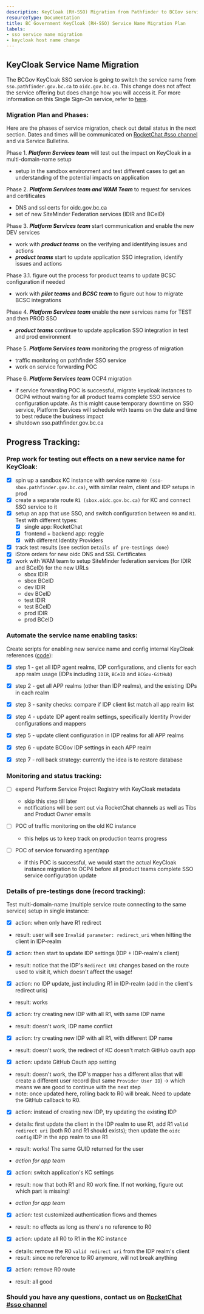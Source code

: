 ```yaml
---
description: KeyCloak (RH-SSO) Migration from Pathfinder to BCGov service
resourceType: Documentation
title: BC Government KeyCloak (RH-SSO) Service Name Migration Plan
labels:
- sso service name migration
- keycloak host name change
---
```


## KeyCloak Service Name Migration

The BCGov KeyCloak SSO service is going to switch the service name from `sso.pathfinder.gov.bc.ca` to `oidc.gov.bc.ca`. This change does not affect the service offering but does change how you will access it. For more information on this Single Sign-On service, refer to [here](https://developer.gov.bc.ca/BC-Government-SSO-Service-Definition).


### Migration Plan and Phases:
Here are the phases of service migration, check out detail status in the next section. Dates and times will be communicated on [RocketChat #sso channel](https://chat.pathfinder.gov.bc.ca/channel/sso) and via Service Bulletins.

Phase 1. ***Platform Services team*** will test out the impact on KeyCloak in a multi-domain-name setup
- setup in the sandbox environment and test different cases to get an understanding of the potential impacts on application

Phase 2. ***Platform Services team and WAM Team*** to request for services and certificates
- DNS and ssl certs for oidc.gov.bc.ca
- set of new SiteMinder Federation services (IDIR and BCeID)

Phase 3. ***Platform Services team*** start communication and enable the new DEV services
- work with ***product teams*** on the verifying and identifying issues and actions
- ***product teams*** start to update application SSO integration, identify issues and actions

Phase 3.1. figure out the process for product teams to update BCSC configuration if needed
- work with ***pilot teams*** and ***BCSC team*** to figure out how to migrate BCSC integrations

Phase 4. ***Platform Services team*** enable the new services name for TEST and then PROD SSO
- ***product teams*** continue to update application SSO integration in test and prod environment

Phase 5. ***Platform Services team*** monitoring the progress of migration
- traffic monitoring on pathfinder SSO service
- work on service forwarding POC

Phase 6. ***Platform Services team*** OCP4 migration
- if service forwarding POC is successful, migrate keycloak instances to OCP4 without waiting for all product teams complete SSO service configuration update. As this might cause temporary downtime on SSO service, Platform Services will schedule with teams on the date and time to best reduce the business impact
- shutdown sso.pathfinder.gov.bc.ca


## Progress Tracking:

### Prep work for testing out effects on a new service name for KeyCloak:
- [x] spin up a sandbox KC instance with service name `R0 (sso-sbox.pathfinder.gov.bc.ca)`, with similar realm, client and IDP setups in prod
- [x] create a separate route `R1 (sbox.oidc.gov.bc.ca)` for KC and connect SSO service to it
- [x] setup an app that use SSO, and switch configuration between `R0` and `R1`. Test with different types:
  - [x] single app: RocketChat
  - [x] frontend + backend app: reggie
  - [x] with different Identity Providers
- [x] track test results (see section `Details of pre-testings done`)
- [x] iStore orders for new oidc DNS and SSL Certificates
- [x] work with WAM team to setup SiteMinder federation services (for IDIR and BCeID) for the new URLs
  - sbox IDIR
  - sbox BCeID
  - dev IDIR
  - dev BCeID
  - test IDIR
  - test BCeID
  - prod IDIR
  - prod BCeID


### Automate the service name enabling tasks:
Create scripts for enabling new service name and config internal KeyCloak references ([code](https://github.com/BCDevOps/keycloak-admin/pull/18)):

- [x] step 1 - get all IDP agent realms, IDP configurations, and clients for each app realm usage (IDPs including `IDIR`, `BCeID` and `BCGov-GitHub`)
- [x] step 2 - get all APP realms (other than IDP realms), and the existing IDPs in each realm
- [x] step 3 - sanity checks: compare if IDP client list match all app realm list
- [x] step 4 - update IDP agent realm settings, specifically Identity Provider configurations and mappers
- [x] step 5 - update client configuration in IDP realms for all APP realms
- [x] step 6 - update BCGov IDP settings in each APP realm
- [x] step 7 - roll back strategy: currently the idea is to restore database


### Monitoring and status tracking:
- [ ] expend Platform Service Project Registry with KeyCloak metadata
  - skip this step till later
  - notifications will be sent out via RocketChat channels as well as Tibs and Product Owner emails

- [ ] POC of traffic monitoring on the old KC instance
  - this helps us to keep track on production teams progress

- [ ] POC of service forwarding agent/app
   - if this POC is successful, we would start the actual KeyCloak instance migration to OCP4 before all product teams complete SSO service configuration update


### Details of pre-testings done (record tracking):
Test multi-domain-name (multiple service route connecting to the same service) setup in single instance:
  - [x] action: when only have R1 redirect
  - result: user will see `Invalid parameter: redirect_uri` when hitting the client in IDP-realm

  - [x] action: then start to update IDP settings (IDP + IDP-realm's client)
  - result: notice that the IDP's `Redirect URI` changes based on the route used to visit it, which doesn't affect the usage!

  - [x] action: no IDP update, just including R1 in IDP-realm (add in the client's redirect uris)
  - result: works

  - [x] action: try creating new IDP with all R1, with same IDP name
  - result: doesn't work, IDP name conflict

  - [x] action: try creating new IDP with all R1, with different IDP name
  - result: doesn't work, the redirect of KC doesn't match GitHub oauth app

  - [x] action: update GitHub Oauth app setting
  - result: doesn't work, the IDP's mapper has a different alias that will create a different user record (but same `Provider User ID`) -> which means we are good to continue with the next step
  - note: once updated here, rolling back to R0 will break. Need to update the GitHub callback to R0. 

  - [x] action: instead of creating new IDP, try updating the existing IDP
  - details: first update the client in the IDP realm to use R1, add R1 `valid redirect uri` (both R0 and R1 should exists); then update the `oidc config` IDP in the app realm to use R1
  - result: works! The same GUID returned for the user

  - *action for app team*
  - [x] action: switch application's KC settings
  - result: now that both R1 and R0 work fine. If not working, figure out which part is missing!

  - *action for app team*
  - [x] action: test customized authentication flows and themes
  - result: no effects as long as there's no reference to R0

  - [x] action: update all R0 to R1 in the KC instance
  - details: remove the R0 `valid redirect uri` from the IDP realm's client
  - result: since no reference to R0 anymore, will not break anything

  - [x] action: remove R0 route
  - result: all good


### Should you have any questions, contact us on [RocketChat #sso channel](https://chat.pathfinder.gov.bc.ca/channel/sso)
